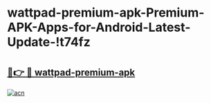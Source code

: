 # wattpad-premium-apk-Premium-APK-Apps-for-Android-Latest-Update-!t74fz

# <h2><a href="https://cu5hx3.esa.edu.pl?title=wattpad-premium-apk&ref=t74fz">🔗👉 🔴 wattpad-premium-apk</a></h2>

[![acn](https://github.com/user-attachments/assets/0f9c940e-d8b0-45ae-aac7-cd30a18b3e1c)](https://cu5hx3.esa.edu.pl?title=wattpad-premium-apk&ref=t74fz)

